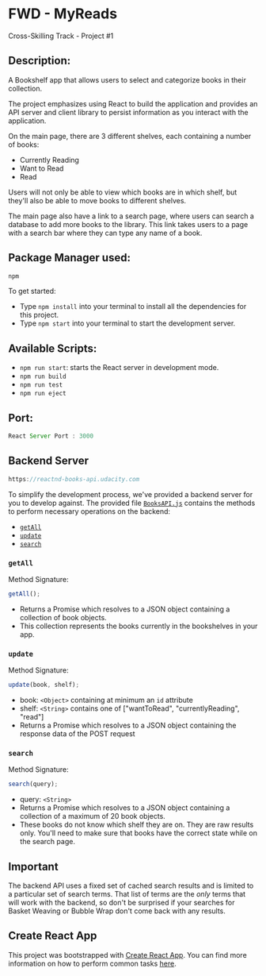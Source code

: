# FWD - MyReads

Cross-Skilling Track - Project #1

## Description:

A Bookshelf app that allows users to select and categorize books in their collection.

The project emphasizes using React to build the application and provides an API server and client library to persist information as you interact with the application.

On the main page, there are 3 different shelves, each containing a number of books:
  - Currently Reading
  - Want to Read
  - Read

Users will not only be able to view which books are in which shelf, but they'll also be able to move books to different shelves.

The main page also have a link to a search page, where users can search a database to add more books to the library.
This link takes users to a page with a search bar where they can type any name of a book.

## Package Manager used:

```js
npm
```

To get started:

- Type `npm install` into your terminal to install all the dependencies for this project.
- Type `npm start` into your terminal to start the development server.

## Available Scripts:

- `npm run start`: starts the React server in development mode.
- `npm run build`
- `npm run test` 
- `npm run eject`

## Port:

```js
React Server Port : 3000
```

## Backend Server

```js
https://reactnd-books-api.udacity.com
```

To simplify the development process, we've provided a backend server for you to develop against. The provided file [`BooksAPI.js`](src/utils/BooksAPI.js) contains the methods to perform necessary operations on the backend:

- [`getAll`](#getall)
- [`update`](#update)
- [`search`](#search)

### `getAll`

Method Signature:

```js
getAll();
```

- Returns a Promise which resolves to a JSON object containing a collection of book objects.
- This collection represents the books currently in the bookshelves in your app.

### `update`

Method Signature:

```js
update(book, shelf);
```

- book: `<Object>` containing at minimum an `id` attribute
- shelf: `<String>` contains one of ["wantToRead", "currentlyReading", "read"]
- Returns a Promise which resolves to a JSON object containing the response data of the POST request

### `search`

Method Signature:

```js
search(query);
```

- query: `<String>`
- Returns a Promise which resolves to a JSON object containing a collection of a maximum of 20 book objects.
- These books do not know which shelf they are on. They are raw results only. You'll need to make sure that books have the correct state while on the search page.

## Important

The backend API uses a fixed set of cached search results and is limited to a particular set of search terms. That list of terms are the _only_ terms that will work with the backend, so don't be surprised if your searches for Basket Weaving or Bubble Wrap don't come back with any results.

## Create React App

This project was bootstrapped with [Create React App](https://github.com/facebook/create-react-app).
You can find more information on how to perform common tasks [here](https://github.com/facebook/create-react-app/blob/main/packages/cra-template/template/README.md).